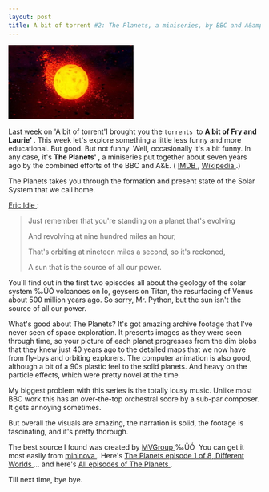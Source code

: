 ```yaml
---
layout: post
title: A bit of torrent #2: The Planets, a miniseries, by BBC and A&amp;E
---
```

<div class="floating_right"><a href="/weblog/images/2006/planets.jpg"><img src="/weblog/images/2006/planets_sm.jpg" /></a></div>

<a href="/weblog/2006/01/17">Last week </a>on 'A bit of torrent'I brought you the <code>torrents </code>to <strong>A bit of Fry and Laurie' </strong>. This week let's explore something a little less funny and more educational. But good. But not funny. Well, occasionally it's a bit funny. In any case, it's <strong>The Planets' </strong>, a miniseries put together about seven years ago by the combined efforts of the BBC and A&amp;E. ( <a href="http://www.imdb.com/title/tt0283775/">IMDB </a>, <a href="http://en.wikipedia.org/wiki/The_Planets_%28miniseries%29">Wikipedia </a>.) 

The Planets takes you through the formation and present state of the Solar System that we call home. 

<a href="http://www.gecdsb.on.ca/d&amp;g/astro/music/Galaxy_Song.html">Eric Idle </a>:<blockquote>

Just remember that you're standing on a planet that's evolving 

And revolving at nine hundred miles an hour, 

That's orbiting at nineteen miles a second, so it's reckoned, 

A sun that is the source of all our power.</blockquote>

You'll find out in the first two episodes all about the geology of the solar system ‰ÛÓ volcanoes on Io, geysers on Titan, the resurfacing of Venus about 500 million years ago. So sorry, Mr. Python, but the sun isn't the source of all our power. 

What's good about The Planets? It's got amazing archive footage that I've never seen of space exploration. It presents images as they were seen through time, so your picture of each planet progresses from the dim blobs that they knew just 40 years ago to the detailed maps that we now have from fly-bys and orbiting explorers. The computer animation is also good, although a bit of a 90s plastic feel to the solid planets. And heavy on the particle effects, which were pretty novel at the time. 

My biggest problem with this series is the totally lousy music. Unlike most BBC work this has an over-the-top orchestral score by a sub-par composer. It gets annoying sometimes. 

But overall the visuals are amazing, the narration is solid, the footage is fascinating, and it's pretty thorough. 

The best source I found was created by <a href="http://www.mvgroup.org/">MVGroup </a>‰ÛÓ&#160; You can get it most easily from <a href="http://www.mininova.org/">mininova </a>. Here's <a href="http://www.mininova.org/get/197303">The Planets episode 1 of 8, Different Worlds </a>... and here's <a href="http://www.mininova.org/search/?search=planets+bbc">All episodes of The Planets </a>. 

Till next time, bye bye.
